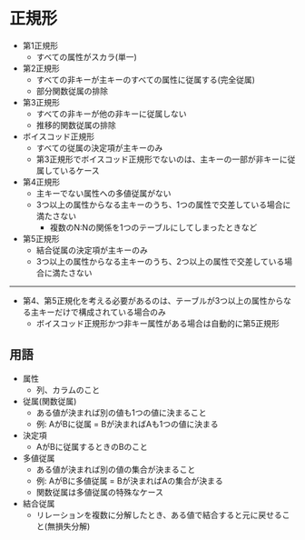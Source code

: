 # 正規形

- 第1正規形
    - すべての属性がスカラ(単一)
- 第2正規形
    - すべての非キーが主キーのすべての属性に従属する(完全従属)
    - 部分関数従属の排除
- 第3正規形
    - すべての非キーが他の非キーに従属しない
    - 推移的関数従属の排除
- ボイスコッド正規形
    - すべての従属の決定項が主キーのみ
    - 第3正規形でボイスコッド正規形でないのは、主キーの一部が非キーに従属しているケース
- 第4正規形
    - 主キーでない属性への多値従属がない
    - 3つ以上の属性からなる主キーのうち、1つの属性で交差している場合に満たさない
        - 複数のN:Nの関係を1つのテーブルにしてしまったときなど
- 第5正規形
    - 結合従属の決定項が主キーのみ
    - 3つ以上の属性からなる主キーのうち、2つ以上の属性で交差している場合に満たさない

---

- 第4、第5正規化を考える必要があるのは、テーブルが3つ以上の属性からなる主キーだけで構成されている場合のみ
    - ボイスコッド正規形かつ非キー属性がある場合は自動的に第5正規形

## 用語

- 属性
    - 列、カラムのこと
- 従属(関数従属)
    - ある値が決まれば別の値も1つの値に決まること
    - 例: AがBに従属 = Bが決まればAも1つの値に決まる
- 決定項
    - AがBに従属するときのBのこと
- 多値従属
    - ある値が決まれば別の値の集合が決まること
    - 例: AがBに多値従属 = Bが決まればAの集合が決まる
    - 関数従属は多値従属の特殊なケース
- 結合従属
    - リレーションを複数に分解したとき、ある値で結合すると元に戻せること(無損失分解)
